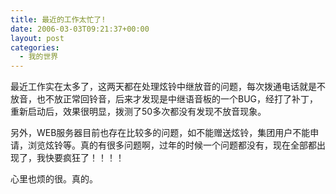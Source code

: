 ```yaml
---
title: 最近的工作太忙了!
date: 2006-03-03T09:21:37+00:00
layout: post
categories:
  - 我的世界
---
```


最近工作实在太多了，这两天都在处理炫铃中继放音的问题，每次拨通电话就是不放音，也不放正常回铃音，后来才发现是中继语音板的一个BUG，经打了补丁，重新启动后，效果很明显，拨测了50多次都没有发现不放音现象。

另外，WEB服务器目前也存在比较多的问题，如不能赠送炫铃，集团用户不能申请，浏览炫铃等。真的有很多问题啊，过年的时候一个问题都没有，现在全部都出现了，我快要疯狂了！！！！

心里也烦的很。真的。